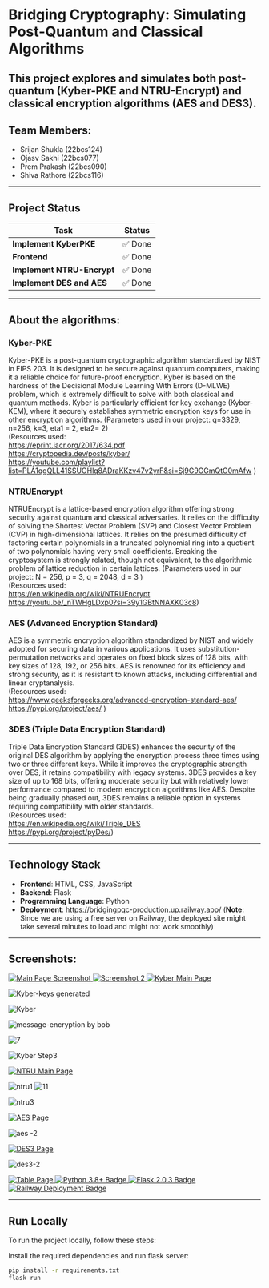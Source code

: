 # **Bridging Cryptography: Simulating Post-Quantum and Classical Algorithms**

This project explores and simulates both **post-quantum (Kyber-PKE and NTRU-Encrypt)** and **classical encryption algorithms (AES and DES3)**.
---

## Team Members:

- Srijan Shukla (22bcs124)
- Ojasv Sakhi (22bcs077)
- Prem Prakash (22bcs090)
- Shiva Rathore (22bcs116)
---
## **Project Status**
| Task                            | Status |
|---------------------------------|--------|
| **Implement KyberPKE**          | ✅ Done |
| **Frontend**                    | ✅ Done |
| **Implement NTRU-Encrypt**      | ✅ Done |
| **Implement DES and AES**       | ✅ Done |
---
## About the algorithms: 
### Kyber-PKE  
Kyber-PKE is a post-quantum cryptographic algorithm standardized by NIST in FIPS 203. It is designed to be secure against quantum computers, making it a reliable choice for future-proof encryption. Kyber is based on the hardness of the Decisional Module Learning With Errors (D-MLWE) problem, which is extremely difficult to solve with both classical and quantum methods. Kyber is particularly efficient for key exchange (Kyber-KEM), where it securely establishes symmetric encryption keys for use in other encryption algorithms. 
(Parameters used in our project: q=3329, n=256, k=3, eta1 = 2, eta2= 2)       
(Resources used:      
https://eprint.iacr.org/2017/634.pdf     
https://cryptopedia.dev/posts/kyber/     
https://youtube.com/playlist?list=PLA1qgQLL41SSUOHlq8ADraKKzv47v2yrF&si=Sj9G9GGmQtG0mAfw )

### NTRUEncrypt  
NTRUEncrypt is a lattice-based encryption algorithm offering strong security against quantum and classical adversaries. It relies on the difficulty of solving the Shortest Vector Problem (SVP) and Closest Vector Problem (CVP) in high-dimensional lattices. It relies on the presumed difficulty of factoring certain polynomials in a truncated polynomial ring into a quotient of two polynomials having very small coefficients. Breaking the cryptosystem is strongly related, though not equivalent, to the algorithmic problem of lattice reduction in certain lattices. 
(Parameters used in our project: N = 256, p = 3,  q = 2048,  d = 3 )       
(Resources used:          
https://en.wikipedia.org/wiki/NTRUEncrypt    
https://youtu.be/_nTWHgLDxp0?si=39y1GBtNNAXK03c8)

### AES (Advanced Encryption Standard)  
AES is a symmetric encryption algorithm standardized by NIST and widely adopted for securing data in various applications. It uses substitution-permutation networks and operates on fixed block sizes of 128 bits, with key sizes of 128, 192, or 256 bits. AES is renowned for its efficiency and strong security, as it is resistant to known attacks, including differential and linear cryptanalysis.              
  (Resources used:        
https://www.geeksforgeeks.org/advanced-encryption-standard-aes/        
https://pypi.org/project/aes/ )

### 3DES (Triple Data Encryption Standard) 
Triple Data Encryption Standard (3DES) enhances the security of the original DES algorithm by applying the encryption process three times using two or three different keys. While it improves the cryptographic strength over DES, it retains compatibility with legacy systems. 3DES provides a key size of up to 168 bits, offering moderate security but with relatively lower performance compared to modern encryption algorithms like AES. Despite being gradually phased out, 3DES remains a reliable option in systems requiring compatibility with older standards.       
(Resources used:    
https://en.wikipedia.org/wiki/Triple_DES    
https://pypi.org/project/pyDes/)

 

---

## **Technology Stack**
- **Frontend**: HTML, CSS, JavaScript 
- **Backend**: Flask
- **Programming Language**: Python
- **Deployment**: https://bridgingpqc-production.up.railway.app/ (**Note**: Since we are using a free server on Railway, the deployed site might take several minutes to load and might not work smoothly) 

--- 

## Screenshots:
<a href="https://bridgingpqc-production.up.railway.app/" target="_blank">
  <img src="https://github.com/user-attachments/assets/51ceda4c-215a-495d-a238-ac4d9d0af2c8" alt="Main Page Screenshot">
</a>

<a href="https://bridgingpqc-production.up.railway.app/" target="_blank">
  <img src="https://github.com/user-attachments/assets/565145a9-ed3c-49fc-853c-45698ceef2b3" alt="Screenshot 2">
</a>

<a href="https://bridgingpqc-production.up.railway.app/kyber" target="_blank">
  <img src="https://github.com/user-attachments/assets/102dd455-b441-4387-bfe6-04de7558d103" alt="Kyber Main Page">
</a>

![Kyber-keys generated](https://github.com/user-attachments/assets/20a7f5e3-c729-48fe-9b76-0ebcd2bf28b7)

![Kyber](https://github.com/user-attachments/assets/33febe90-d5ef-49c9-b84c-2cfe0c9ffd64)



![message-encryption by bob](https://github.com/user-attachments/assets/392109a4-a815-43ad-98da-02eb2be189f8)


![7](https://github.com/user-attachments/assets/65d3b6cc-1fc6-4e32-979b-d3a13b1c93e7)


![Kyber Step3](https://github.com/user-attachments/assets/bf674cab-ce8d-4fbb-9a46-6c01632f19fe)

<a href="https://bridgingpqc-production.up.railway.app/ntru" target="_blank">
  <img src="https://github.com/user-attachments/assets/58292f0a-5dc4-4a95-870b-53add6bc0067" alt="NTRU Main Page">
</a>

![ntru1](https://github.com/user-attachments/assets/2aac29a2-302e-41d0-96f1-31a4bc7a1a57)
![11](https://github.com/user-attachments/assets/cb020b60-4583-4853-b223-5b3278c0fa0e)






![ntru3](https://github.com/user-attachments/assets/5c11defb-26ab-4706-952d-157cf657638b)


<a href="https://bridgingpqc-production.up.railway.app/AES" target="_blank">
  <img src="https://github.com/user-attachments/assets/6e39ee42-9c6a-44fe-848c-07e371fa86e9" alt="AES Page">
</a>

![aes -2](https://github.com/user-attachments/assets/a3af2daf-12ce-4b3b-b94a-dd2f3b089e8f)


<a href="https://bridgingpqc-production.up.railway.app/DES" target="_blank">
  <img src="https://github.com/user-attachments/assets/12ad255c-582e-416b-b69d-510d1342b3f2" alt="DES3 Page">
</a>

![des3-2](https://github.com/user-attachments/assets/e265c3a5-f559-4fca-8793-b560a4f10cdf)


<a href="https://bridgingpqc-production.up.railway.app/Table" target="_blank">
  <img src="https://github.com/user-attachments/assets/fa992337-b9c7-429c-95ce-b22aa854a770" alt="Table Page">
</a>

<a href="https://www.python.org/downloads/release/python-380/" target="_blank">
  <img src="https://img.shields.io/badge/python-3.8%2B-blue" alt="Python 3.8+ Badge">
</a>
<a href="https://flask.palletsprojects.com/en/2.0.x/" target="_blank">
  <img src="https://img.shields.io/badge/Flask-2.0.3-green" alt="Flask 2.0.3 Badge">
</a>
<a href="https://railway.app/" target="_blank">
  <img src="https://img.shields.io/badge/Deployed-Railway-success" alt="Railway Deployment Badge">
</a>


---
## Run Locally

To run the project locally, follow these steps:

Install the required dependencies and run flask server:
   ```bash
   pip install -r requirements.txt
   flask run
